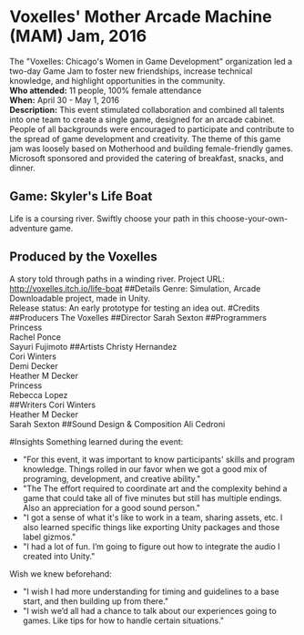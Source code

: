 # Voxelles' Mother Arcade Machine (MAM) Jam, 2016
The "Voxelles: Chicago's Women in Game Development" organization
led a two-day Game Jam to foster new friendships, 
increase technical knowledge, and highlight opportunities in the community. <br>
**Who attended:** 11 people, 100% female attendance <br>
**When:** April 30 - May 1, 2016 <br>
**Description:** This event stimulated collaboration and combined
all talents into one team to create a single game, designed for an 
arcade cabinet. People of all backgrounds were encouraged to participate 
and contribute to the spread of game development and creativity. 
The theme of this game jam was loosely based on Motherhood and building 
female-friendly games. Microsoft sponsored and provided the catering of 
breakfast, snacks, and dinner.
## Game: Skyler's Life Boat
Life is a coursing river. Swiftly choose your path in this choose-your-own-adventure game.
## Produced by the Voxelles 
A story told through paths in a winding river.
Project URL: http://voxelles.itch.io/life-boat
##Details 
Genre: Simulation, Arcade <br>
Downloadable project, made in Unity. <br>
Release status: An early prototype for testing an idea out.
#Credits
##Producers 
The Voxelles
##Director 
Sarah Sexton
##Programmers 
Princess <br>
Rachel Ponce <br>
Sayuri Fujimoto
##Artists
Christy Hernandez <br>
Cori Winters <br>
Demi Decker <br>
Heather M Decker <br> 
Princess <br> 
Rebecca Lopez <br> 
##Writers 
Cori Winters <br> 
Heather M Decker <br> 
Sarah Sexton
##Sound Design & Composition
Ali Cedroni 

#Insights 
Something learned during the event: 
* "For this event, it was important to know participants'
 skills and program knowledge. Things rolled in our favor 
 when we got a good mix of programing, development, and 
 creative ability."
* "The The effort required to coordinate art and the 
complexity behind a game that could take all of five minutes 
but still has multiple endings. Also an appreciation for 
a good sound person."
* "I got a sense of what it's like to work in a team, sharing
 assets, etc. I also learned specific things like exporting
  Unity packages and those label gizmos."
* "I had a lot of fun. I’m going to figure out how to integrate
 the audio I created into Unity."
 
 
 Wish we knew beforehand: 
* "I wish I had more understanding for timing and guidelines 
 to a base start, and then building up from there."
* "I wish we’d all had a chance to talk about our 
 experiences going to games. Like tips for how to handle certain situations."
 
